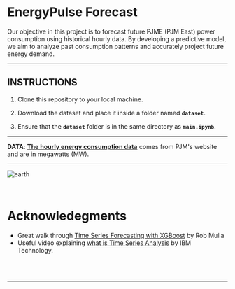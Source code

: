 # EnergyPulse Forecast
Our objective in this project is to forecast future PJME (PJM East) power consumption using historical hourly data. By developing a predictive model, we aim to analyze past consumption patterns and accurately project future energy demand.

---
## INSTRUCTIONS
1. Clone this repository to your local machine.  

2. Download the dataset and place it inside a folder named **`dataset`**.  

3. Ensure that the **`dataset`** folder is in the same directory as **`main.ipynb`**.  

---

**DATA**: **[The hourly energy consumption data](https://www.kaggle.com/datasets/robikscube/hourly-energy-consumption)** comes from PJM's website and are in megawatts (MW). 


---

![earth](https://www.ul.com/sites/default/files/styles/hero_boxed_width/public/2021-10/electricity-pylons-at-sunset_2400x1600-23.png?itok=36-0NNFC)


<div><br></div>

# Acknowledegments
* Great walk through [Time Series Forecasting with XGBoost](https://www.kaggle.com/code/robikscube/time-series-forecasting-with-machine-learning-yt) by Rob Mulla
* Useful video explaining [what is Time Series Analysis](https://youtu.be/GE3JOFwTWVM?si=YrK_rY1nNUwYljHF) by IBM Technology.

<div><br></div>

<div><br></div>

---
